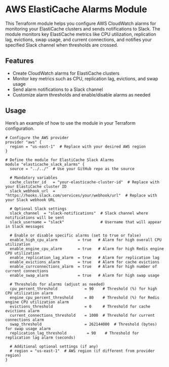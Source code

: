 # AWS ElastiCache Alarms Module

This Terraform module helps you configure AWS CloudWatch alarms for monitoring your ElastiCache clusters and sends notifications to Slack. The module monitors key ElastiCache metrics like CPU utilization, replication lag, evictions, swap usage, and current connections, and notifies your specified Slack channel when thresholds are crossed.

## Features

- Create CloudWatch alarms for ElastiCache clusters
- Monitor key metrics such as CPU, replication lag, evictions, and swap usage
- Send alarm notifications to a Slack channel
- Customize alarm thresholds and enable/disable alarms as needed

## Usage

Here’s an example of how to use the module in your Terraform configuration.

```hcl
# Configure the AWS provider
provider "aws" {
  region = "us-east-1"  # Replace with your desired AWS region
}

# Define the module for ElastiCache Slack Alarms
module "elasticache_slack_alarms" {
  source = "../../"  # Use your GitHub repo as the source

  # Mandatory variables
  cache_cluster_id   = "your-elasticache-cluster-id"  # Replace with your ElastiCache cluster ID
  slack_webhook_url  = "https://hooks.slack.com/services/your/webhook/url"  # Replace with your Slack webhook URL

  # Optional Slack settings
  slack_channel  = "slack-notifications"  # Slack channel where notifications will be sent
  slack_username = "slack"                # Username that will appear in Slack messages

  # Enable or disable specific alarms (set to true or false)
  enable_high_cpu_alarm         = true   # Alarm for high overall CPU utilization
  enable_engine_cpu_alarm       = true   # Alarm for high Redis engine CPU utilization
  enable_replication_lag_alarm  = true   # Alarm for replication lag
  enable_evictions_alarm        = true   # Alarm for cache evictions
  enable_currconnections_alarm  = true   # Alarm for high number of current connections
  enable_swap_alarm             = true   # Alarm for high swap usage

  # Thresholds for alarms (adjust as needed)
  cpu_percent_threshold            = 90    # Threshold (%) for high CPU utilization alarm
  engine_cpu_percent_threshold     = 80    # Threshold (%) for Redis engine CPU utilization alarm
  evictions_threshold              = 0     # Threshold for cache evictions alarm
  current_connections_threshold    = 1000  # Threshold for current connections alarm
  swap_threshold                   = 262144000  # Threshold (bytes) for swap usage alarm
  replication_lag_threshold         = 90    # Threshold for replication lag alarm (seconds)

  # Additional optional settings (if any)
  # region = "us-east-1"  # AWS region (if different from provider region)
}
